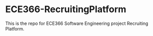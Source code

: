 # ECE366-RecruitingPlatform

This is the repo for ECE366 Software Engineering project Recruiting Platform.

